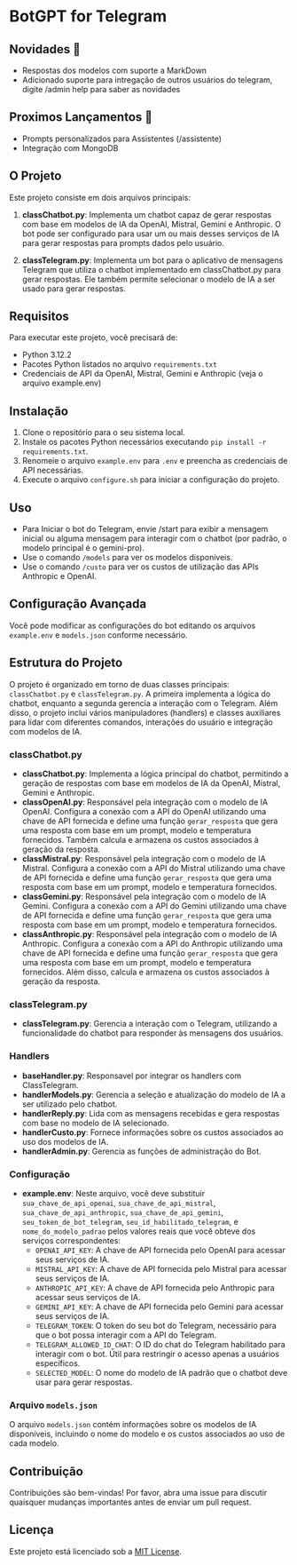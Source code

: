 # BotGPT for Telegram

## Novidades 🎉
- Respostas dos modelos com suporte a MarkDown
- Adicionado suporte para intregação de outros usuários do telegram, digite /admin help para saber as novidades

## Proximos Lançamentos 🚀
- Prompts personalizados para Assistentes (/assistente)
- Integração com MongoDB

## O Projeto
Este projeto consiste em dois arquivos principais:

1. **classChatbot.py**: Implementa um chatbot capaz de gerar respostas com base em modelos de IA da OpenAI, Mistral, Gemini e Anthropic. O bot pode ser configurado para usar um ou mais desses serviços de IA para gerar respostas para prompts dados pelo usuário.

2. **classTelegram.py**: Implementa um bot para o aplicativo de mensagens Telegram que utiliza o chatbot implementado em classChatbot.py para gerar respostas. Ele também permite selecionar o modelo de IA a ser usado para gerar respostas.

## Requisitos

Para executar este projeto, você precisará de:

- Python 3.12.2
- Pacotes Python listados no arquivo `requirements.txt`
- Credenciais de API da OpenAI, Mistral, Gemini e Anthropic (veja o arquivo example.env)

## Instalação

1. Clone o repositório para o seu sistema local.
2. Instale os pacotes Python necessários executando `pip install -r requirements.txt`.
3. Renomeie o arquivo `example.env` para `.env` e preencha as credenciais de API necessárias.
4. Execute o arquivo `configure.sh` para iniciar a configuração do projeto.

## Uso

- Para Iniciar o bot do Telegram, envie /start para exibir a mensagem inicial ou alguma mensagem para interagir com o chatbot (por padrão, o modelo principal é o gemini-pro).
- Use o comando `/models` para ver os modelos disponíveis.
- Use o comando `/custo` para ver os custos de utilização das APIs Anthropic e OpenAI.

## Configuração Avançada

Você pode modificar as configurações do bot editando os arquivos `example.env` e `models.json` conforme necessário.

## Estrutura do Projeto

O projeto é organizado em torno de duas classes principais: `classChatbot.py` e `classTelegram.py`. A primeira implementa a lógica do chatbot, enquanto a segunda gerencia a interação com o Telegram. Além disso, o projeto inclui vários manipuladores (handlers) e classes auxiliares para lidar com diferentes comandos, interações do usuário e integração com modelos de IA.

### classChatbot.py

- **classChatbot.py**: Implementa a lógica principal do chatbot, permitindo a geração de respostas com base em modelos de IA da OpenAI, Mistral, Gemini e Anthropic.
- **classOpenAI.py**: Responsável pela integração com o modelo de IA OpenAI. Configura a conexão com a API do OpenAI utilizando uma chave de API fornecida e define uma função `gerar_resposta` que gera uma resposta com base em um prompt, modelo e temperatura fornecidos. Também calcula e armazena os custos associados à geração da resposta.
- **classMistral.py**: Responsável pela integração com o modelo de IA Mistral. Configura a conexão com a API do Mistral utilizando uma chave de API fornecida e define uma função `gerar_resposta` que gera uma resposta com base em um prompt, modelo e temperatura fornecidos.
- **classGemini.py**: Responsável pela integração com o modelo de IA Gemini. Configura a conexão com a API do Gemini utilizando uma chave de API fornecida e define uma função `gerar_resposta` que gera uma resposta com base em um prompt, modelo e temperatura fornecidos.
- **classAnthropic.py**: Responsável pela integração com o modelo de IA Anthropic. Configura a conexão com a API do Anthropic utilizando uma chave de API fornecida e define uma função `gerar_resposta` que gera uma resposta com base em um prompt, modelo e temperatura fornecidos. Além disso, calcula e armazena os custos associados à geração da resposta.

### classTelegram.py

- **classTelegram.py**: Gerencia a interação com o Telegram, utilizando a funcionalidade do chatbot para responder às mensagens dos usuários.

### Handlers

- **baseHandler.py**: Responsavel por integrar os handlers com ClassTelegram.
- **handlerModels.py**: Gerencia a seleção e atualização do modelo de IA a ser utilizado pelo chatbot.
- **handlerReply.py**: Lida com as mensagens recebidas e gera respostas com base no modelo de IA selecionado.
- **handlerCusto.py**: Fornece informações sobre os custos associados ao uso dos modelos de IA.
- **handlerAdmin.py**: Gerencia as funções de administração do Bot.

### Configuração

- **example.env**: Neste arquivo, você deve substituir `sua_chave_de_api_openai`, `sua_chave_de_api_mistral`, `sua_chave_de_api_anthropic`, `sua_chave_de_api_gemini`, `seu_token_de_bot_telegram`, `seu_id_habilitado_telegram`, e `nome_do_modelo_padrao` pelos valores reais que você obteve dos serviços correspondentes:
  - `OPENAI_API_KEY`: A chave de API fornecida pelo OpenAI para acessar seus serviços de IA.
  - `MISTRAL_API_KEY`: A chave de API fornecida pelo Mistral para acessar seus serviços de IA.
  - `ANTHROPIC_API_KEY`: A chave de API fornecida pelo Anthropic para acessar seus serviços de IA.
  - `GEMINI_API_KEY`: A chave de API fornecida pelo Gemini para acessar seus serviços de IA.
  - `TELEGRAM_TOKEN`: O token do seu bot do Telegram, necessário para que o bot possa interagir com a API do Telegram.
  - `TELEGRAM_ALLOWED_ID_CHAT`: O ID do chat do Telegram habilitado para interagir com o bot. Útil para restringir o acesso apenas a usuários específicos.
  - `SELECTED_MODEL`: O nome do modelo de IA padrão que o chatbot deve usar para gerar respostas.

### Arquivo `models.json`

O arquivo `models.json` contém informações sobre os modelos de IA disponíveis, incluindo o nome do modelo e os custos associados ao uso de cada modelo.

## Contribuição

Contribuições são bem-vindas! Por favor, abra uma issue para discutir quaisquer mudanças importantes antes de enviar um pull request.

## Licença

Este projeto está licenciado sob a [MIT License](https://opensource.org/licenses/MIT).